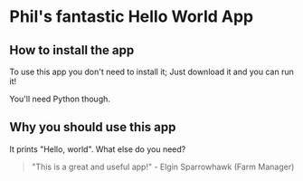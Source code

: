 # Phil's fantastic Hello World App

## How to install the app

To use this app you don't need to install it; Just download it and you can run it!

You'll need Python though.

## Why you should use this app

It prints "Hello, world". What else do you need?

> "This is a great and useful app!" - Elgin Sparrowhawk (Farm Manager)
